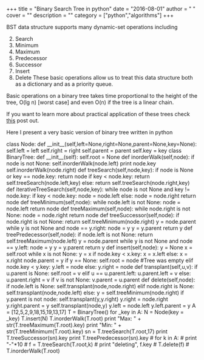 
+++
title = "Binary Search Tree in python"
date = "2016-08-01"
author = " "
cover = ""
description = ""
category = ["python","algorithms"]
+++

BST data structure supports many dynamic-set operations including

  2. Search
 4. Minimum
 6. Maximum
 8. Predecessor
 10. Successor
 12. Insert
 14. Delete
  These basic operations allow us to treat this data structure both as a dictionary and as a priority queue. 

 Basic operations on a binary tree takes time proportional to the height of the tree, O(lg n) [worst case] and even O(n) if the tree is a linear chain. 

 If you want to learn more about practical application of these trees check [this](https://stackoverflow.com/questions/2130416/what-are-the-applications-of-binary-trees) post out. 

 Here I present a very basic version of binary tree written in python

  

class Node: def \_\_init\_\_(self,left=None,right=None,parent=None,key=None): self.left = left self.right = right self.parent = parent self.key = key class BinaryTree: def \_\_init\_\_(self): self.root = None def inorderWalk(self,node): if node is not None: self.inorderWalk(node.left) print node.key self.inorderWalk(node.right) def treeSearch(self,node,key): if node is None or key == node.key: return node if key < node.key: return self.treeSearch(node.left,key) else: return self.treeSearch(node.right,key) def iterativeTreeSearch(self,node,key): while node is not None and key != node.key: if key < node.key: node = node.left else: node = node.right return node def treeMinimum(self,node): while node.left is not None: node = node.left return node def treeMaximum(self,node): while node.right is not None: node = node.right return node def treeSuccessor(self,node): if node.right is not None: return self.treeMinimum(node.right) y = node.parent while y is not None and node == y.right: node = y y = y.parent return y def treePredecessor(self,node): if node.left is not None: return self.treeMaximum(node.left) y = node.parent while y is not None and node == y.left: node = y y = y.parent return y def insert(self,node): y = None x = self.root while x is not None: y = x if node.key < x.key: x = x.left else: x = x.right node.parent = y if y == None: self.root = node #Tree was empty elif node.key < y.key: y.left = node else: y.right = node def transplant(self,u,v): if u.parent is None: self.root = v elif u == u.parent.left: u.parent.left = v else: u.parent.right = v if v is not None: v.parent = u.parent def delete(self,node): if node.left is None: self.transplant(node,node.right) elif node.right is None: self.transplant(node,node.left) else: y = self.treeMinimum(node.right) if y.parent is not node: self.transplant(y,y.right) y.right = node.right y.right.parent = y self.transplant(node,y) y.left = node.left y.left.parent = y A = [12,5,2,9,18,15,19,13,17] T = BinaryTree() for \_key in A: N = Node(key = \_key) T.insert(N) T.inorderWalk(T.root) print "Max: " + str(T.treeMaximum(T.root).key) print "Min: " + str(T.treeMinimum(T.root).key) sn = T.treeSearch(T.root,17) print T.treeSuccessor(sn).key print T.treePredecessor(sn).key # for k in A: # print "-"*10 # f = T.treeSearch(T.root,k) # print "deleting", f.key # T.delete(f) # T.inorderWalk(T.root)  

